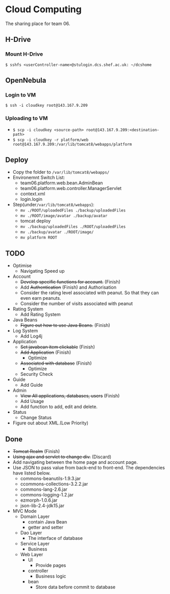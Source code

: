 # Cloud Computing
The sharing place for team 06.

## H-Drive
### Mount H-Drive
`$ sshfs <userController-name>@stulogin.dcs.shef.ac.uk: ~/dcshome`

## OpenNebula
### Login to VM
`$ ssh -i cloudkey root@143.167.9.209`
### Uploading to VM
- `$ scp -i cloudkey <source-path> root@143.167.9.209:<destination-path>`
- `$ scp -i cloudkey -r platform/web root@143.167.9.209:/var/lib/tomcat8/webapps/platform`

## Deploy
- Copy the folder to `/var/lib/tomcat8/webapps/`
- Environemnt Switch List:
    - team06.platform.web.bean.AdminBean
    - team06.platform.web.controller.ManagerServlet
    - context.xml
    - login.login
- Step(under`/var/lib/tomcat8/webapps`):
    - `mv ./ROOT/uploadedFiles ./backup/uploadedFiles`
    - `mv ./ROOT/image/avatar ./backup/avatar`
    - tomcat deploy
    - `mv ./backup/uploadedFiles ./ROOT/uploadedFiles`
    - `mv ./backup/avatar ./ROOT/image/`
    - `mv platform ROOT`

## TODO
- Optimise 
    - Navigating Speed up
- Account
    - ~~Develop specific functions for account.~~ (Finish)
    - Add ~~Authentication~~ (Finish) and Authorisation
    - Consider the rating level associated with peanut. So that they can even earn peanuts.
    - Consider the number of visits associated with peanut
- Rating System
    - Add Rating System
- Java Beans
    - ~~Figure out how to use Java Beans.~~ (Finish)
- Log System
    - Add Log4j
- Application
    - ~~Set javabean item clickable~~ (Finish)
    - ~~Add Application~~ (Finish)
        - Optimize
    - ~~Associated with database~~ (Finish)
        - Optimize
    - Security Check
- Guide
    - Add Guide
- Admin
    - ~~View All applications, databases, users~~ (Finish)
    - Add Usage
    - Add function to add, edit and delete.
- Status
    - Change Status
- Figure out about XML.(Low Priority)

## Done
- ~~Tomcat Realm~~ (Finish)
- ~~Using ajax and servlet to change div.~~ (Discard)
- Add navigating between the home page and account page.
- Use JSON to pass value from back-end to front-end. The dependencies have listed below.
    - commons-beanutils-1.9.3.jar
    - ccommons-collections-3.2.2.jar
    - commons-lang-2.6.jar
    - commons-logging-1.2.jar
    - ezmorph-1.0.6.jar
    - json-lib-2.4-jdk15.jar
- MVC Mode
    - Domain Layer
        - contain Java Bean
        - getter and setter
    - Dao Layer
        - The interface of database
    - Service Layer
        - Business
    - Web Layer
        - UI
            - Provide pages
        - controller
            - Business logic
        - bean
            - Store data before commit to database
